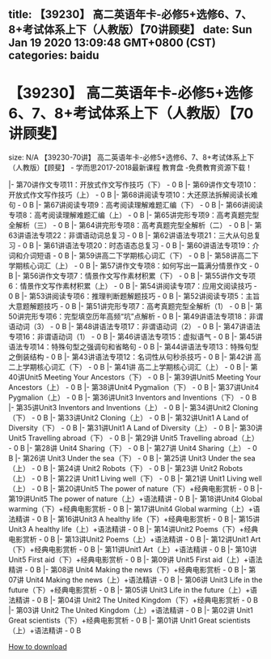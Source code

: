 
title: 【39230】 高二英语年卡-必修5+选修6、7、8+考试体系上下（人教版）【70讲顾斐】
date: Sun Jan 19 2020 13:09:48 GMT+0800 (CST)    
categories: baidu
---

# 【39230】 高二英语年卡-必修5+选修6、7、8+考试体系上下（人教版）【70讲顾斐】
size: N/A
 【39230-70讲】 高二英语年卡-必修5+选修6、7、8+考试体系上下（人教版）【顾斐】 - 学而思2017-2018最新课程 教育盘 -免费教育资源下载！
 
|- 第70讲作文专项11：开放式作文写作技巧（下） - 0 B
|- 第69讲作文专项10：开放式作文写作技巧（上） - 0 B
|- 第68讲阅读专项10：大还原法拆解阅读长难句 - 0 B
|- 第67讲阅读专项9：高考阅读理解难题汇编（下） - 0 B
|- 第66讲阅读专项8：高考阅读理解难题汇编（上） - 0 B
|- 第65讲完形专项9：高考真题完型全解析（三） - 0 B
|- 第64讲完形专项8：高考真题完型全解析（二） - 0 B
|- 第63讲语法专项22：非谓语动词总复习 - 0 B
|- 第62讲语法专项21：三大从句总复习 - 0 B
|- 第61讲语法专项20：时态语态总复习 - 0 B
|- 第60讲语法专项19：介词和介词短语 - 0 B
|- 第59讲高二下学期核心词汇（下） - 0 B
|- 第58讲高二下学期核心词汇（上） - 0 B
|- 第57讲作文专项8：如何写出一篇满分情景作文 - 0 B
|- 第56讲作文专项7：情景作文写作素材积累（下） - 0 B
|- 第55讲作文专项6：情景作文写作素材积累（上） - 0 B
|- 第54讲阅读专项7：应用文阅读技巧 - 0 B
|- 第53讲阅读专项6：推理判断题解题技巧 - 0 B
|- 第52讲阅读专项5：主旨大意题解题技巧 - 0 B
|- 第51讲完形专项7：高考真题完型全解析（1） - 0 B
|- 第50讲完形专项6：完型填空历年高频“坑”点解析 - 0 B
|- 第49讲语法专项18：非谓语动词（3） - 0 B
|- 第48讲语法专项17：非谓语动词（2） - 0 B
|- 第47讲语法专项16：非谓语动词（1） - 0 B
|- 第46讲语法专项15：虚拟语气 - 0 B
|- 第45讲语法专项14：特殊句型之强调句和省略句 - 0 B
|- 第44讲语法专项13：特殊句型之倒装结构 - 0 B
|- 第43讲语法专项12：名词性从句秒杀技巧 - 0 B
|- 第42讲 高二上学期核心词汇（下） - 0 B
|- 第41讲 高二上学期核心词汇（上） - 0 B
|- 第40讲Unit5 Meeting Your Ancestors（下） - 0 B
|- 第39讲Unit5 Meeting Your Ancestors（上） - 0 B
|- 第38讲Unit4 Pygmalion（下） - 0 B
|- 第37讲Unit4 Pygmalion（上） - 0 B
|- 第36讲Unit3 Inventors and Inventions（下） - 0 B
|- 第35讲Unit3 Inventors and Inventions（上） - 0 B
|- 第34讲Unit2 Cloning（下） - 0 B
|- 第33讲Unit2 Cloning（上） - 0 B
|- 第32讲Unit1 A Land of Diversity（下） - 0 B
|- 第31讲Unit1 A Land of Diversity（上） - 0 B
|- 第30讲 Unit5 Travelling abroad（下） - 0 B
|- 第29讲 Unit5 Travelling abroad（上） - 0 B
|- 第28讲 Unit4 Sharing（下） - 0 B
|- 第27讲 Unit4 Sharing（上） - 0 B
|- 第26讲 Unit3 Under the sea（下） - 0 B
|- 第25讲 Unit3 Under the sea（上） - 0 B
|- 第24讲 Unit2 Robots（下） - 0 B
|- 第23讲 Unit2 Robots（上） - 0 B
|- 第22讲 Unit1 Living well（下） - 0 B
|- 第21讲 Unit1 Living well（上） - 0 B
|- 第20讲Unit5 The power of nature（下）+经典电影赏析 - 0 B
|- 第19讲Unit5 The power of nature（上）+语法精讲 - 0 B
|- 第18讲Unit4 Global warming（下）+经典电影赏析 - 0 B
|- 第17讲Unit4 Global warming（上）+语法精讲 - 0 B
|- 第16讲Unit3 A healthy life（下）+经典电影赏析 - 0 B
|- 第15讲Unit3 A healthy life（上）+语法精讲 - 0 B
|- 第14讲Unit2 Poems（下）+经典电影赏析 - 0 B
|- 第13讲Unit2 Poems（上）+语法精讲 - 0 B
|- 第12讲Unit1 Art（下）+经典电影赏析 - 0 B
|- 第11讲Unit1 Art（上）+语法精讲 - 0 B
|- 第10讲 Unit5 First aid（下）+经典电影赏析 - 0 B
|- 第09讲 Unit5 First aid（上）+语法精讲 - 0 B
|- 第08讲 Unit4 Making the news（下）+经典电影赏析 - 0 B
|- 第07讲 Unit4 Making the news（上）+语法精讲 - 0 B
|- 第06讲 Unit3 Life in the future（下）+经典电影赏析 - 0 B
|- 第05讲 Unit3 Life in the future（上）+语法精讲 - 0 B
|- 第04讲 Unit2 The United Kingdom（下）+经典电影赏析 - 0 B
|- 第03讲 Unit2 The United Kingdom（上）+语法精讲 - 0 B
|- 第02讲 Unit1 Great scientists（下）+经典电影赏析 - 0 B
|- 第01讲 Unit1 Great scientists（上）+语法精讲 - 0 B

[How to download](https://bpcam.bemobtrk.com/go/2ceec3aa-1ca2-46d6-b9ff-aaa5c184517c?jno=258)